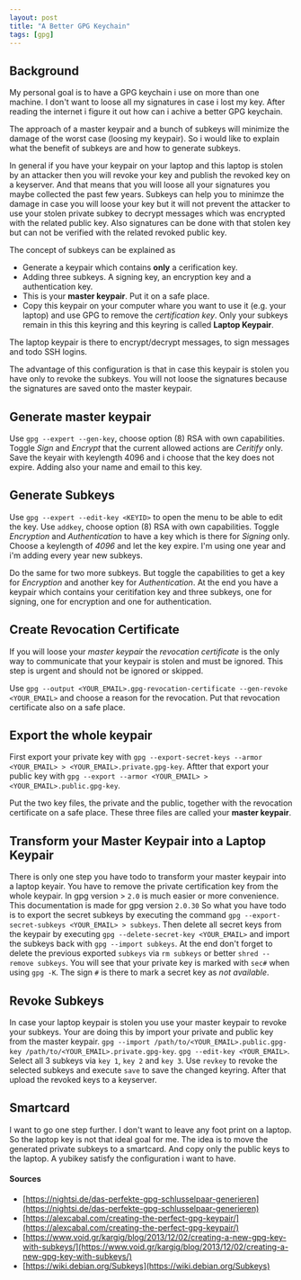 ```yaml
---
layout: post
title: "A Better GPG Keychain"
tags: [gpg]
---
```


## Background

My personal goal is to have a GPG keychain i use on more than one machine. I don't want to loose all my signatures in case i lost my key.
After reading the internet i figure it out how can i achive a better GPG keychain.

The approach of a master keypair and a bunch of subkeys will minimize the damage of the worst case (loosing my keypair). So i would like to explain what the benefit of subkeys are and how to generate subkeys.

In general if you have your keypair on your laptop and this laptop is stolen by an attacker then you will revoke your key and publish the revoked key on a keyserver. And that means that you will loose all your signatures you maybe collected the past few years. Subkeys can help you to minimze the damage in case you will loose your key but it will not prevent the attacker to use your stolen private subkey to decrypt messages which was encrypted with the related public key. Also signatures can be done with that stolen key but can not be verified with the related revoked public key.

The concept of subkeys can be explained as

* Generate a keypair which contains __only__ a cerification key.
* Adding three subkeys. A signing key, an encryption key and a authentication key.
* This is your __master keypair__. Put it on a safe place.
* Copy this keypair on your computer whare you want to use it (e.g. your laptop) and use GPG to remove the _certification key_. Only your subkeys remain in this this keyring and this keyring is called __Laptop Keypair__.

The laptop keypair is there to encrypt/decrypt messages, to sign messages and todo SSH logins.

The advantage of this configuration is that in case this keypair is stolen you have only to revoke the subkeys. You will not loose the signatures because the signatures are saved onto the master keypair.



## Generate master keypair

Use `gpg --expert --gen-key`, choose option (8) RSA with own capabilities. Toggle _Sign_ and _Encrypt_ that the current allowed actions are _Ceritify_ only. Save the keyair with keylength 4096 and i choose that the key does not expire. Adding also your name and email to this key.



## Generate Subkeys

Use `gpg --expert --edit-key <KEYID>` to open the menu to be able to edit the key. Use `addkey`, choose option (8) RSA with own capabilities. Toggle _Encryption_ and _Authentication_ to have a key which is there for _Signing_ only. Choose a keylength of _4096_ and let the key expire. I'm using one year and i'm adding every year new subkeys.

Do the same for two more subkeys. But toggle the capabilities to get a key for _Encryption_ and another key for _Authentication_.
At the end you have a keypair which contains your ceritifation key and three subkeys, one for signing, one for encryption and one for authentication.


## Create Revocation Certificate

If you will loose your _master keypair_ the _revocation certificate_ is the only way to communicate that your keypair is stolen and must be ignored. This step is urgent and should not be ignored or skipped.

Use `gpg --output <YOUR_EMAIL>.gpg-revocation-certificate --gen-revoke <YOUR_EMAIL>` and choose a reason for the revocation. Put that revocation certificate also on a safe place.


## Export the whole keypair

First export your private key with `gpg --export-secret-keys --armor <YOUR_EMAIL> > <YOUR_EMAIL>.private.gpg-key`. Aftter that export your public key with `gpg --export --armor <YOUR_EMAIL> > <YOUR_EMAIL>.public.gpg-key`.

Put the two key files, the private and the public, together with the revocation certificate on a safe place. These three files are called your __master keypair__.



## Transform your Master Keypair into a Laptop Keypair

There is only one step you have todo to transform your master keypair into a laptop keyair. You have to remove the private certification key from the whole keypair. In gpg version > `2.0` is much easier or more convenience. This documentation is made for gpg version `2.0.30`
So what you have todo is to export the secret subkeys by executing the command `gpg --export-secret-subkeys <YOUR_EMAIL> > subkeys`. Then delete all secret keys from the keypair by executing `gpg --delete-secret-key <YOUR_EMAIL>` and import the subkeys back with `gpg --import subkeys`. At the end don't forget to delete the previous exported `subkeys` via `rm subkeys` or better `shred --remove subkeys`.
You will see that your private key is marked with `sec#` when using `gpg -K`. The sign `#` is there to mark a secret key as _not available_.



## Revoke Subkeys

In case your laptop keypair is stolen you use your master keypair to revoke your subkeys. Your are doing this by import your private and public key from the master keypair. `gpg --import /path/to/<YOUR_EMAIL>.public.gpg-key /path/to/<YOUR_EMAIL>.private.gpg-key`. `gpg --edit-key <YOUR_EMAIL>`. Select all 3 subkeys via `key 1`, `key 2` and `key 3`. Use `revkey` to revoke the selected subkeys and execute `save` to save the changed keyring. After that upload the revoked keys to a keyserver.


## Smartcard

I want to go one step further. I don't want to leave any foot print on a laptop. So the laptop key is not that ideal goal for me. The idea is to move the generated private subkeys to a smartcard. And copy only the public keys to the laptop. A yubikey satisfy the configuration i want to have.



#### Sources

+ [https://nightsi.de/das-perfekte-gpg-schlusselpaar-generieren](https://nightsi.de/das-perfekte-gpg-schlusselpaar-generieren)
+ [https://alexcabal.com/creating-the-perfect-gpg-keypair/](https://alexcabal.com/creating-the-perfect-gpg-keypair/)
+ [https://www.void.gr/kargig/blog/2013/12/02/creating-a-new-gpg-key-with-subkeys/](https://www.void.gr/kargig/blog/2013/12/02/creating-a-new-gpg-key-with-subkeys/)
+ [https://wiki.debian.org/Subkeys](https://wiki.debian.org/Subkeys)

